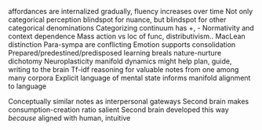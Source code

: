 affordances are internalized gradually, fluency increases over time
Not only categorical perception blindspot for nuance, but blindspot for other categorical denominations
Categorizing continuum has +, -
Normativity and context dependence
Mass action vs loc of func, distributivism..
MacLean distinction
Para-sympa are conflicting
Emotion supports consolidation
Prepared/predestined/predisposed learning breals nature-nurture dichotomy
Neuroplasticity manifold dynamics might help plan, guide, writing to the brain
Tf-idf reasoning for valuable notes from one among many corpora
Explicit language of mental state informs manifold alignment to language

Conceptually similar notes as interpersonal gateways
Second brain makes consumption-creation ratio salient
Second brain developed this way *because* aligned with human, intuitive